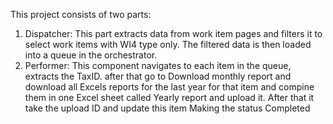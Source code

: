 This project consists of two parts:
1) Dispatcher: This part extracts data from work item pages and filters it to select work items with WI4 type only. The filtered data is then loaded into a queue in the orchestrator.
2) Performer: This component navigates to each item in the queue, extracts the TaxID. after that go to Download monthly report and download all Excels reports for the last year for that item and compine them in one Excel sheet called Yearly report and upload it.
   After that it take the upload ID and update this item Making the status Completed  
